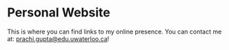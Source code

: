 # Personal Website
This is where you can find links to my online presence. You can contact me at: prachi.gupta@edu.uwaterloo.ca!
